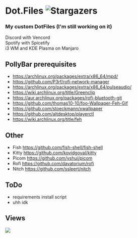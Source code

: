 
# Dot.Files     <img alt="Stargazers" src="https://img.shields.io/github/stars/i-is-evil-duck/dot.files?style=for-the-badge&logo=starship&color=C9CBFF&logoColor=D9E0EE&labelColor=302D41">


### My custom DotFiles (I'm still working on it)

Discord with Vencord <br />
Spotify with Spicetify <br />
i3 WM and KDE Plasma on Manjaro





## PollyBar prerequisites

+ https://archlinux.org/packages/extra/x86_64/mpd/
+ https://github.com/P3rf/rofi-network-manager
+ https://archlinux.org/packages/extra/x86_64/pulseaudio/
+ https://wiki.archlinux.org/title/Greenclip
+ https://aur.archlinux.org/packages/rofi-bluetooth-git
+ https://github.com/thomas10-10/foo-Wallpaper-Feh-Gif
+ https://github.com/stoeckmann/xwallpaper
+ https://github.com/altdesktop/playerctl
+ https://wiki.archlinux.org/title/feh


## Other

+ Fish https://github.com/fish-shell/fish-shell
+ Kitty https://github.com/kovidgoyal/kitty
+ Picom https://github.com/yshui/picom
+ Rofi https://github.com/davatorium/rofi
+ Nitch https://github.com/ssleert/nitch

## ToDo
+ requirements install script
+ uhh idk 

## Views

<img src="https://count.getloli.com/get/@dot_files?theme=rule34" />